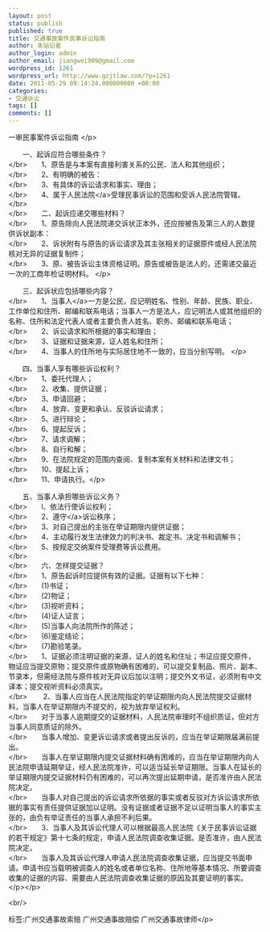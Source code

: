 ```yaml
---
layout: post
status: publish
published: true
title: 交通事故案件民事诉讼指南
author: 本站记者
author_login: admin
author_email: jiangwei909@gmail.com
wordpress_id: 1261
wordpress_url: http://www.gzjtlaw.com/?p=1261
date: 2011-05-29 09:14:24.000000000 +08:00
categories:
- 交通诉讼
tags: []
comments: []
---
```

<p><p><p> 一审民事案件诉讼指南 <&#47;p><p>　　一、起诉应符合哪些条件？ <br><&#47;br>　　1、原告是与本案有直接利害关系的公民、法人和其他组织； <br><&#47;br>　　2、有明确的被告： <br><&#47;br>　　3、有具体的诉讼请求和事实、理由； <br><&#47;br>　　4、属于<a>人民法院<&#47;a>受理民事诉讼的范围和受诉人民法院管辖。<br><&#47;br> <br><&#47;br>　　二、起诉应递交哪些材料？ <br><&#47;br>　　1、原告除向人民法院递交诉状正本外，还应按被告及第三人的人数提供诉状副本： <br><&#47;br>　　2、诉状附有与原告的诉讼请求及其主张相关的证据原件或经人民法院核对无异的证据复制件； <br><&#47;br>　　3、原、被告诉讼主体资格证明。原告或被告是法人的，还需递交最近一次的工商年检证明材料。 <&#47;p><p>　　三、起诉状应包括哪些内容？ <br><&#47;br>　　1、<a>当事人<&#47;a>一方是公民，应记明姓名、性别、年龄、民族、职业、工作单位和住所、邮编和联系电话；当事人一方是法人，应记明法人或其他组织的名称、住所和法定代表人或者主要负责人姓名、职务、邮编和联系电话； <br><&#47;br>　　2、诉讼请求和所根据的事实和理由； <br><&#47;br>　　3、证据和证据来源，证人姓名和住所； <br><&#47;br>　　4、当事人的住所地与实际居住地不一致的，应当分别写明。 <&#47;p><p>　　四、当事人享有哪些诉讼权利？ <br><&#47;br>　　1、委托代理人； <br><&#47;br>　　2、收集、提供证据； <br><&#47;br>　　3、申请回避； <br><&#47;br>　　4、放弃、变更和承认、反驳诉讼请求； <br><&#47;br>　　5、进行辩论； <br><&#47;br>　　6、提起反诉； <br><&#47;br>　　7、请求调解； <br><&#47;br>　　8、自行和解； <br><&#47;br>　　9、在法院规定的范围内查阅、复制本案有关材料和法律文书； <br><&#47;br>　　10、提起上诉； <br><&#47;br>　　11、申请执行。<&#47;p><p>　　五、当事人承担哪些诉讼义务？ <br><&#47;br>　　l、依法行使诉讼权利； <br><&#47;br>　　2、<a>遵守<&#47;a>诉讼秩序； <br><&#47;br>　　3、对自己提出的主张在举证期限内提供证据； <br><&#47;br>　　4、主动履行发生法律效力的判决书、裁定书、决定书和调解书； <br><&#47;br>　　5、按规定交纳案件受理费等诉讼费用。<br><&#47;br><br><&#47;br>　　六、怎样提交证据？ <br><&#47;br>　　1、原告起诉时应提供有效的证据。证据有以下七种： <br><&#47;br>　　(1)书证； <br><&#47;br>　　(2)物证； <br><&#47;br>　　(3)视听资料； <br><&#47;br>　　(4)证人证言； <br><&#47;br>　　(5)当事人向法院所作的陈述； <br><&#47;br>　　(6)鉴定结论； <br><&#47;br>　　(7)勘验笔录。 <br><&#47;br>　　1、证据必须注明证据的来源，证人的姓名和住址；书证应提交原件，物证应当提交原物；提交原件或原物确有困难的，可以提交复制品、照片、副本、节录本，但需经法院与原件核对无异议后加以注明；提交外文书证，必须附有中文译本；提交视听资料必须真实。 <br><&#47;br>　　 2、当事人应当在人民法院指定的举证期限内向人民法院提交证据材料，当事人在举证期限内不提交的，视为放弃举证权利。 <br><&#47;br>　　对于当事人逾期提交的证据材料，人民法院审理时不组织质证，但对方当事人同意质证的除外。 <br><&#47;br>　　当事人增加、变更诉讼请求或者提出反诉的，应当在举证期限届满前提出。 <br><&#47;br>　　当事人在举证期限内提交证据材料确有困难的，应当在举证期限内向人民法院申请延期举证，经人民法院准许，可以适当延长举证期限。当事人在延长的举证期限内提交证据材料仍有困难的，可以再次提出延期申请，是否准许由人民法院决定。 <br><&#47;br>　　当事人对自己提出的诉讼请求所依据的事实或者反驳对方诉讼请求所依据的事实有责任提供证据加以证明。没有证据或者证据不足以证明当事人的事实主张的，由负有举证责任的当事人承担不利后果。 <br><&#47;br>　　3、当事人及其诉讼代理人可以根据最高人民法院《关于民事诉讼证据的若干规定》第十七条的规定，申请人民法院调查收集证据。是否准许，由人民法院决定。 <br><&#47;br>　　当事人及其诉讼代理人申请人民法院调查收集证据，应当提交书面申请。申请书应当载明被调查人的姓名或者单位名称、住所地等基本情况、所要调查收集的证据的内容、需要由人民法院调查收集证据的原因及其要证明的事实。 <&#47;p><&#47;p><br&#47;><p>标签:广州交通事故索赔 广州交通事故赔偿 广州交通事故律师<&#47;p>
